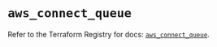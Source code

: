 # `aws_connect_queue`

Refer to the Terraform Registry for docs: [`aws_connect_queue`](https://registry.terraform.io/providers/hashicorp/aws/5.90.1/docs/resources/connect_queue).
